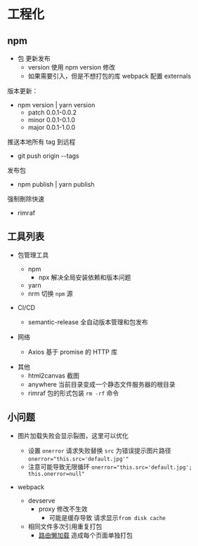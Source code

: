 # 工程化

## npm

- 包 更新发布
  - version 使用 npm version 修改
  - 如果需要引入，但是不想打包的库 webpack 配置 externals

版本更新：

- npm version | yarn version
  - patch 0.0.1-0.0.2
  - minor 0.0.1-0.1.0
  - major 0.0.1-1.0.0

推送本地所有 tag 到远程

- git push origin --tags

发布包

- npm publish | yarn publish

强制刪除快速

- rimraf

## 工具列表

- 包管理工具

  - npm
    - npx 解决全局安装依赖和版本问题
  - yarn
  - nrm 切换 `npm` 源

- CI/CD

  - semantic-release 全自动版本管理和包发布

- 网络

  - Axios 基于 promise 的 HTTP 库

* 其他
  - html2canvas 截图
  - anywhere 当前目录变成一个静态文件服务器的根目录
  - rimraf 包的形式包装 `rm -rf` 命令

## 小问题

- 图片加载失败会显示裂图，这里可以优化

  - 设置 `onerror` 请求失败替换 `src` 为错误提示图片路径 `onerror="this.src='default.jpg'"`
  - 注意可能导致无限循环 `onerror="this.src='default.jpg'; this.onerror=null"`

- webpack
  - devserve
    - proxy 修改不生效
      - 可能是缓存导致 请求显示`from disk cache`
  - 相同文件多次引用重复打包
    - [路由懒加载](/engineering/router_lazy.html) 造成每个页面单独打包

